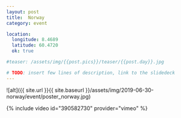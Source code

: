 ```yaml
---
layout: post
title:  Norway
category: event

location:
  longitude: 8.4689
  latitude: 60.4720
  ok: true

#teaser: /assets/img/{{post.pics}}/teaser/{{post.day}}.jpg

# TODO: insert few lines of description, link to the slidedeck
---
```


![alt]({{ site.url }}{{ site.baseurl }}/assets/img/2019-06-30-norway/event/poster_norway.jpg)

{% include video id="390582730" provider="vimeo" %}
